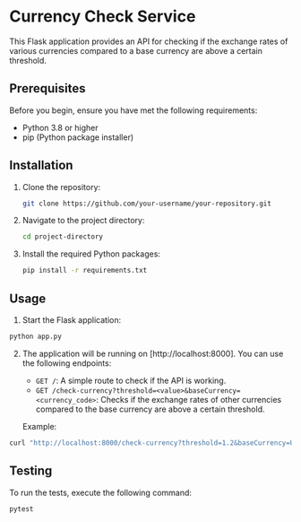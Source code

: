 # Currency Check Service

This Flask application provides an API for checking if the exchange rates of various currencies compared to a base currency are above a certain threshold.

## Prerequisites

Before you begin, ensure you have met the following requirements:

- Python 3.8 or higher
- pip (Python package installer)

## Installation

1. Clone the repository:

   ```bash
   git clone https://github.com/your-username/your-repository.git
   ```

2. Navigate to the project directory:

   ```bash
   cd project-directory
   ```

3. Install the required Python packages:

   ```bash
   pip install -r requirements.txt
   ```

## Usage

1.  Start the Flask application:

   ```bash
   python app.py
   ```

2.  The application will be running on [http://localhost:8000]. You can use the following endpoints:

    -   `GET /`: A simple route to check if the API is working.
    -   `GET /check-currency?threshold=<value>&baseCurrency=<currency_code>`: Checks if the exchange rates of other currencies compared to the base currency are above a certain threshold.

    Example:

   ```bash
   curl "http://localhost:8000/check-currency?threshold=1.2&baseCurrency=USD"
   ```

## Testing

To run the tests, execute the following command:

  ```bash
  pytest
  ```

